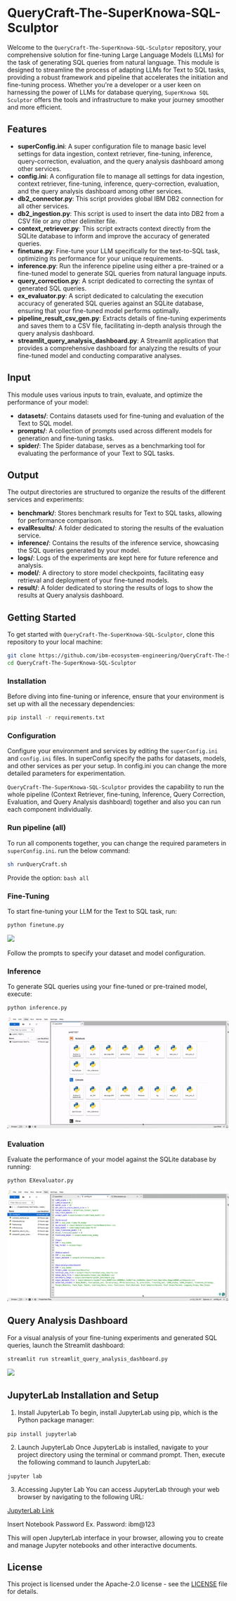 # QueryCraft-The-SuperKnowa-SQL-Sculptor

Welcome to the `QueryCraft-The-SuperKnowa-SQL-Sculptor` repository, your comprehensive solution for fine-tuning Large Language Models (LLMs) for the task of generating SQL queries from natural language. This module is designed to streamline the process of adapting LLMs for Text to SQL tasks, providing a robust framework and pipeline that accelerates the initiation and fine-tuning process. Whether you're a developer or a user keen on harnessing the power of LLMs for database querying, `SuperKnowa SQL Sculptor` offers the tools and infrastructure to make your journey smoother and more efficient.

## Features

- **superConfig.ini**: A super configuration file to manage basic level settings for data ingestion, context retriever, fine-tuning, inference, query-correction, evaluation, and the query analysis dashboard among other services.
- **config.ini**: A configuration file to manage all settings for data ingestion, context retriever, fine-tuning, inference, query-correction, evaluation, and the query analysis dashboard among other services.
- **db2_connector.py**: This script provides global IBM DB2 connection for all other services.
- **db2_ingestion.py**: This script is used to insert the data into DB2 from a CSV file or any other delimiter file.
- **context_retriever.py**: This script extracts context directly from the SQLite database to inform and improve the accuracy of generated queries.
- **finetune.py**: Fine-tune your LLM specifically for the text-to-SQL task, optimizing its performance for your unique requirements.
- **inference.py**: Run the inference pipeline using either a pre-trained or a fine-tuned model to generate SQL queries from natural language inputs.
- **query_correction.py**: A script dedicated to correcting the syntax of generated SQL queries.
- **ex_evaluator.py**: A script dedicated to calculating the execution accuracy of generated SQL queries against an SQLite database, ensuring that your fine-tuned model performs optimally.
- **pipeline_result_csv_gen.py**: Extracts details of fine-tuning experiments and saves them to a CSV file, facilitating in-depth analysis through the query analysis dashboard.
- **streamlit_query_analysis_dashboard.py**: A Streamlit application that provides a comprehensive dashboard for analyzing the results of your fine-tuned model and conducting comparative analyses.

## Input

This module uses various inputs to train, evaluate, and optimize the performance of your model:

- **datasets/**: Contains datasets used for fine-tuning and evaluation of the Text to SQL model.
- **prompts/**: A collection of prompts used across different models for generation and fine-tuning tasks.
- **spider/**: The Spider database, serves as a benchmarking tool for evaluating the performance of your Text to SQL tasks.

## Output

The output directories are structured to organize the results of the different services and experiments:

- **benchmark/**: Stores benchmark results for Text to SQL tasks, allowing for performance comparison.
- **evalResults/**: A folder dedicated to storing the results of the evaluation service.
- **inference/**: Contains the results of the inference service, showcasing the SQL queries generated by your model.
- **logs/**: Logs of the experiments are kept here for future reference and analysis.
- **model/**: A directory to store model checkpoints, facilitating easy retrieval and deployment of your fine-tuned models.
- **result/**: A folder dedicated to storing the results of logs to show the results at Query analysis dashboard.

## Getting Started

To get started with `QueryCraft-The-SuperKnowa-SQL-Sculptor`, clone this repository to your local machine:

```bash
git clone https://github.com/ibm-ecosystem-engineering/QueryCraft-The-SuperKnowa-SQL-Sculptor.git
cd QueryCraft-The-SuperKnowa-SQL-Sculptor
```

### Installation

Before diving into fine-tuning or inference, ensure that your environment is set up with all the necessary dependencies:

```bash
pip install -r requirements.txt
```

### Configuration

Configure your environment and services by editing the  `superConfig.ini` and `config.ini` files. In superConfig specify the paths for datasets, models, and other services as per your setup. In config.ini you can change the more detailed parameters for experimentation.

`QueryCraft-The-SuperKnowa-SQL-Sculptor` provides the capability to run the whole pipeline (Context Retriever, fine-tuning, Inference, Query Correction, Evaluation, and Query Analysis dashboard) together and also you can run each component individually. 

### Run pipeline (all)
To run all components together, you can change the required parameters in `superConfig.ini`. run the below command:

```bash
sh runQueryCraft.sh
```

Provide the option:
```bash all```

### Fine-Tuning

To start fine-tuning your LLM for the Text to SQL task, run:

```bash
python finetune.py
```
<img src= "image/fine_tune.gif">

Follow the prompts to specify your dataset and model configuration.

### Inference

To generate SQL queries using your fine-tuned or pre-trained model, execute:

```bash
python inference.py
```
<img src= "image/Inference.gif">

### Evaluation

Evaluate the performance of your model against the SQLite database by running:

```bash
python EXevaluator.py
```
<img src= "image/evalution.gif">

## Query Analysis Dashboard

For a visual analysis of your fine-tuning experiments and generated SQL queries, launch the Streamlit dashboard:

```bash
streamlit run streamlit_query_analysis_dashboard.py
```

<img src= "image/Dashboard.gif">

## JupyterLab Installation and Setup 

1. Install JupyterLab
To begin, install JupyterLab using pip, which is the Python package manager:

`pip install jupyterlab`

2. Launch JupyterLab
Once JupyterLab is installed, navigate to your project directory using the terminal or command prompt. Then, execute the following command to launch JupyterLab:

```jupyter lab ```

3. Accessing Jupyter Lab
You can access JupyterLab through your web browser by navigating to the following URL:

[JupyterLab Link](http://localhost:5005/lab)

Insert Notebook Password
Ex. Password: ibm@123

This will open JupyterLab interface in your browser, allowing you to create and manage Jupyter notebooks and other interactive documents.


## License

This project is licensed under the Apache-2.0 license - see the [LICENSE](LICENSE) file for details.
